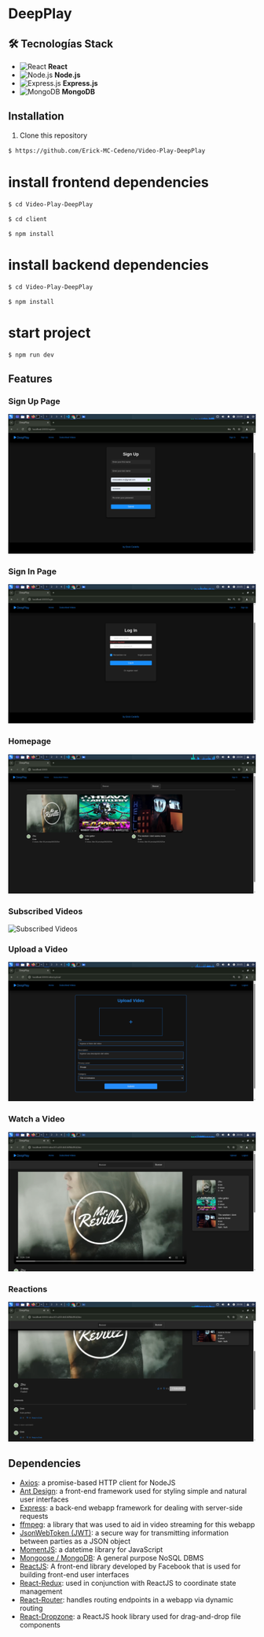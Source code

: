 
# DeepPlay

## 🛠️ Tecnologías Stack
- ![React](https://img.shields.io/badge/React-20232A?style=flat&logo=react&logoColor=61DAFB) **React**
- ![Node.js](https://img.shields.io/badge/Node.js-43853D?style=flat&logo=node.js&logoColor=white) **Node.js**
- ![Express.js](https://img.shields.io/badge/Express.js-404D59?style=flat&logo=express) **Express.js**
- ![MongoDB](https://img.shields.io/badge/MongoDB-4EA94B?style=flat&logo=mongodb&logoColor=white) **MongoDB**




## Installation
1. Clone this repository  
```bash
$ https://github.com/Erick-MC-Cedeno/Video-Play-DeepPlay
```

# install frontend dependencies

```
$ cd Video-Play-DeepPlay
```

```
$ cd client

```

```
$ npm install

```

# install backend dependencies

```
$ cd Video-Play-DeepPlay

```

```
$ npm install 

```


# start project 

```
$ npm run dev

```




## Features
### Sign Up Page

![Sign Up Page](./readme-images/signup.png)

### Sign In Page

![Login Page](./readme-images/login.png)

### Homepage

![Homepage](./readme-images/homepage.png)

### Subscribed Videos

![Subscribed Videos](./readme-images/subscribed.png)

### Upload a Video

![Upload a Video](./readme-images/upload.png)

### Watch a Video

![Watch a Video](./readme-images/videopage.png)

### Reactions

![Reactions](./readme-images/reactions.png)

## Dependencies
- [Axios](https://github.com/axios/axios): a promise-based HTTP client for NodeJS
- [Ant Design](https://ant.design): a front-end framework used for styling simple and natural user interfaces
- [Express](https://expressjs.com): a back-end webapp framework for dealing with server-side requests
- [ffmpeg](https://ffmpeg.org): a library that was used to aid in video streaming for this webapp
- [JsonWebToken (JWT)](https://jwt.io): a secure way for transmitting information between parties as a JSON object
- [MomentJS](https://momentjs.com): a datetime library for JavaScript
- [Mongoose / MongoDB](https://www.mongodb.com): A general purpose NoSQL DBMS
- [ReactJS](https://reactjs.org): A front-end library developed by Facebook that is used for building front-end user interfaces
- [React-Redux](https://react-redux.js.org): used in conjunction with ReactJS to coordinate state management
- [React-Router](https://www.npmjs.com/package/react-router): handles routing endpoints in a webapp via dynamic routing
- [React-Dropzone](https://react-dropzone.js.org): a ReactJS hook library used for drag-and-drop file components

